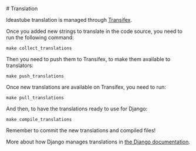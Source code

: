 # Translation

Ideastube translation is managed through [Transifex](https://www.transifex.com/organization/ideastube/dashboard/ideastubelan).


Once you added new strings to translate in the code source, you need to run the
following command:

    make collect_translations

Then you need to push them to Transifex, to make them available to
translators:

    make push_translations

Once new translations are available on Transifex, you need to run:

    make pull_translations

And then, to have the translations ready to use for Django:

    make compile_translations

Remember to commit the new translations and compiled files!

More about how Django manages translations in [the Django documentation](https://docs.djangoproject.com/en/1.7/topics/i18n/).
